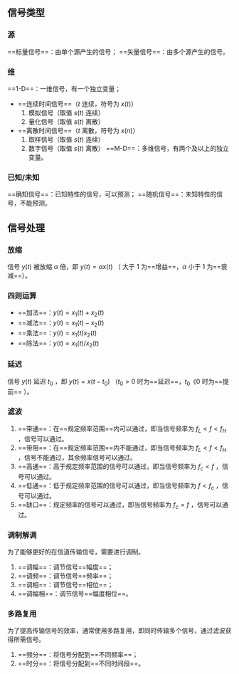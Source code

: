 ## 信号类型
### 源
==标量信号==：由单个源产生的信号；
==矢量信号==：由多个源产生的信号。
### 维
==1-D==：一维信号，有一个独立变量；
- ==连续时间信号==（$t$ 连续，符号为 $x(t)$）
	1. 模拟信号（取值 $s(t)$ 连续）
	2. 量化信号（取值 $s(t)$ 离散）
- ==离散时间信号==（$t$ 离散，符号为 $x(n)$）
	1. 取样信号（取值 $s(t)$ 连续）
	2. 数字信号（取值 $s(t)$ 离散）
==M-D==：多维信号，有两个及以上的独立变量。
### 已知/未知
==确知信号==：已知特性的信号，可以预测；
==随机信号==：未知特性的信号，不能预测。
## 信号处理
### 放缩
信号 $y(t)$ 被放缩 $\alpha$ 倍，即 $y(t) = \alpha x(t)$ （ 大于 $1$ 为==增益==，$\alpha$ 小于 $1$ 为==衰减==）。
### 四则运算
- ==加法==：$y(t) = x_1(t)+x_2(t)$
- ==减法==：$y(t) = x_1(t)-x_2(t)$
- ==乘法==：$y(t) = x_1(t)x_2(t)$
- ==除法==：$y(t) = x_1(t)/x_2(t)$
### 延迟
信号 $y(t)$ 延迟 $t_0$ ，即 $y(t) = x(t-t_0)$ （$t_0 > 0$ 时为==延迟==，$t_0 《 0$ 时为==提前== ）。
### 滤波
1. ==带通==：在==规定频率范围==内可以通过，即当信号频率为 $f_{L} <f<f_{H}$ ，信号可以通过。
2. ==带阻==：在==规定频率范围==内不能通过，即当信号频率为 $f_{L} <f<f_{H}$ ，信号不能通过，其余频率信号可以通过。
3. ==高通==：高于规定频率范围的信号可以通过，即当信号频率为 $f_{c} < f$ ，信号可以通过。
4. ==低通==：低于规定频率范围的信号可以通过，即当信号频率为 $f < f_{c}$ ，信号可以通过。
5. ==缺口==：规定频率的信号可以通过，即当信号频率为 $f_{c} = f$ ，信号可以通过。
### 调制解调
为了能够更好的在信道传输信号，需要进行调制。
1. ==调幅==：调节信号==幅度==；
2. ==调频==：调节信号==频率==；
3. ==调相==：调节信号==相位==；
4. ==调幅相==：调节信号==幅度相位==。
### 多路复用
为了提高传输信号的效率，通常使用多路复用，即同时传输多个信号，通过滤波获得所需信号。
1. ==频分==：将信号分配到==不同频率==；
2. ==时分==：将信号分配到==不同时间段==。